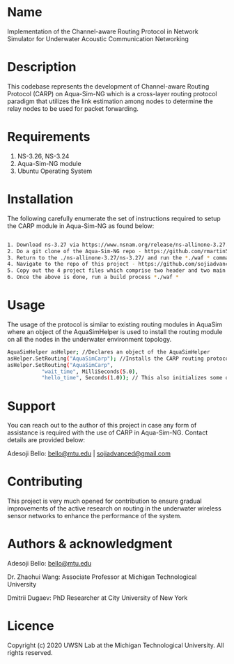 # Name

Implementation of the Channel-aware Routing Protocol in Network Simulator for Underwater Acoustic Communication Networking

# Description
This codebase represents the development of Channel-aware Routing Protocol (CARP) on Aqua-Sim-NG which is a cross-layer routing protocol paradigm that utilizes the link estimation among nodes to determine the relay nodes to be used for packet forwarding.

# Requirements
1. NS-3.26, NS-3.24
2. Aqua-Sim-NG module
3. Ubuntu Operating System

# Installation
The following carefully enumerate the set of instructions required to setup the CARP module in Aqua-Sim-NG as found below:

```bash

1. Download ns-3.27 via https://www.nsnam.org/release/ns-allinone-3.27.tar.bz2
2. Do a git clone of the Aqua-Sim-NG repo - https://github.com/rmartin5/aqua-sim-ng.git and place it in the ns-allinone-3.27/ns-3.27/src folder 
3. Return to the ./ns-allinone-3.27/ns-3.27/ and run the *./waf * command for the build process
4. Navigate to the repo of this project - https://github.com/sojiadvanced/aqua-sim-carp.git and clone the repo on your home directory
5. Copy out the 4 project files which comprise two header and two main files and paste it in the ns-allinone-3.27/ns-3.27/src/aqua-sim-ng/model folder
6. Once the above is done, run a build process *./waf *
```

# Usage
The usage of the protocol is similar to existing routing modules in AquaSim where an object of the AquaSimHelper is used to install the routing module on all the nodes in the underwater environment topology.

```bash
AquaSimHelper asHelper; //Declares an object of the AquaSimHelper
asHelper.SetRouting("AquaSimCarp"); //Installs the CARP routing protocol module on the nodes
asHelper.SetRouting("AquaSimCarp",
		   "wait_time", MilliSeconds(5.0),
		   "hello_time", Seconds(1.0)); // This also initializes some of the variables with the AquaSimCarp module
```

# Support

You can reach out to the author of this project in case any form of assistance is required with the use of CARP in Aqua-Sim-NG. Contact details are provided below:

Adesoji Bello: bello@mtu.edu | sojiadvanced@gmail.com


# Contributing

This project is very much opened for contribution to ensure gradual improvements of the active research on routing in the underwater wireless sensor networks to enhance the performance of the system.

# Authors & acknowledgment

Adesoji Bello:  bello@mtu.edu

Dr. Zhaohui Wang: Associate Professor at Michigan Technological University

Dmitrii Dugaev: PhD Researcher at City University of New York

# Licence
Copyright (c) 2020 UWSN Lab at the Michigan Technological University. All rights reserved.

